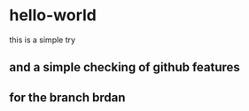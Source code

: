 # hello-world
this is a simple try
## and a simple checking of github features
## for the branch brdan
